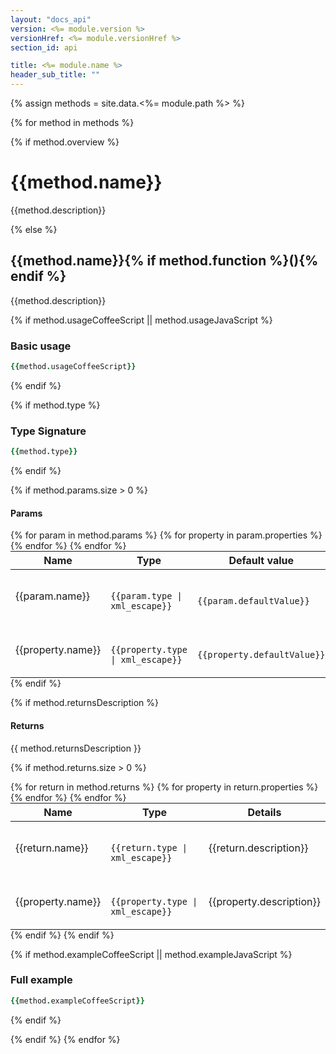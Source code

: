 ```yaml
---
layout: "docs_api"
version: <%= module.version %>
versionHref: <%= module.versionHref %>
section_id: api

title: <%= module.name %>
header_sub_title: ""
---
```


{% assign methods = site.data.<%= module.path %> %}

{% for method in methods %}

{% if method.overview %}
# {{method.name}}

{{method.description}}

{% else %}

## {{method.name}}{% if method.function %}(){% endif %}

{{method.description}}

{% if method.usageCoffeeScript || method.usageJavaScript %}
### Basic usage
```coffeescript
{{method.usageCoffeeScript}}
```
{% endif %}

{% if method.type %}
### Type Signature
```coffeescript
{{method.type}}
```
{% endif %}

{% if method.params.size > 0 %}
#### Params
<table class="table" style="margin:0;">
  <thead>
    <tr>
      <th>Name</th>
      <th>Type</th>
      <th>Default value</th>
      <th>Details</th>
    </tr>
  </thead>
  <tbody>
  {% for param in method.params %}
  <tr>
    <td>{{param.name}}</td>
    <td class="highlight">
      <code class="language-coffeescript" data-lang="coffeescript">
      {{param.type | xml_escape}}
      </code>
    </td>
    <td class="highlight">
      <code class="language-coffeescript" data-lang="coffeescript">
      {{param.defaultValue}}
      </code>
    </td>
    <td>{{param.description}}</td>
  </tr>
    {% for property in param.properties %}
      <tr>
        <td class="property">{{property.name}}</td>
        <td class="highlight">
          <code class="language-coffeescript" data-lang="coffeescript">
          {{property.type | xml_escape}}
          </code>
        </td>
        <td class="highlight">
          <code class="language-coffeescript" data-lang="coffeescript">
          {{property.defaultValue}}
          </code>
        </td>
        <td>{{property.description}}</td>
      </tr>
    {% endfor %}
  {% endfor %}
</table>
{% endif %}


{% if method.returnsDescription %}
#### Returns
{{ method.returnsDescription }}

{% if method.returns.size > 0 %}
<table class="table" style="margin:0;">
  <thead>
    <tr>
      <th>Name</th>
      <th>Type</th>
      <th>Details</th>
    </tr>
  </thead>
  <tbody>
  {% for return in method.returns %}
    <tr>
      <td>{{return.name}}</td>
      <td class="highlight">
        <code class="language-coffeescript" data-lang="coffeescript">
        {{return.type | xml_escape}}
        </code>
      </td>
      <td>{{return.description}}</td>
    </tr>
    {% for property in return.properties %}
      <tr>
        <td class="property">{{property.name}}</td>
        <td class="highlight">
          <code class="language-coffeescript" data-lang="coffeescript">
          {{property.type | xml_escape}}
          </code>
        </td>
        <td>{{property.description}}</td>
      </tr>
    {% endfor %}
  {% endfor %}
</table>
{% endif %}
{% endif %}

{% if method.exampleCoffeeScript || method.exampleJavaScript %}
### Full example
```coffeescript
{{method.exampleCoffeeScript}}
```
{% endif %}

{% endif %}
{% endfor %}
